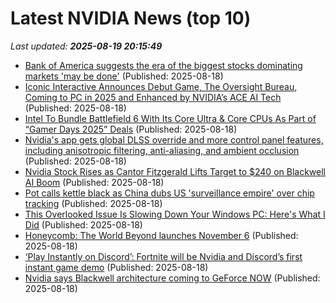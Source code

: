 # Latest NVIDIA News (top 10)
_Last updated: **2025-08-19 20:15:49**_

- [Bank of America suggests the era of the biggest stocks dominating markets 'may be done'](https://finance.yahoo.com/news/bank-of-america-suggests-the-era-of-the-biggest-stocks-dominating-markets-may-be-done-201336264.html) (Published: 2025-08-18)
- [Iconic Interactive Announces Debut Game, The Oversight Bureau, Coming to PC in 2025 and Enhanced by NVIDIA’s ACE AI Tech](https://wccftech.com/iconic-interactive-debut-game-the-oversight-bureau-nvidia-ace-ai/) (Published: 2025-08-18)
- [Intel To Bundle Battlefield 6 With Its Core Ultra & Core CPUs As Part of “Gamer Days 2025” Deals](https://wccftech.com/intel-bundle-battlefield-6-core-ultra-core-cpus-as-part-of-gamer-days-2025-deals/) (Published: 2025-08-18)
- [Nvidia's app gets global DLSS override and more control panel features, including anisotropic filtering, anti-aliasing, and ambient occlusion](https://biztoc.com/x/c2b6f2d5f8a7aa40) (Published: 2025-08-18)
- [Nvidia Stock Rises as Cantor Fitzgerald Lifts Target to $240 on Blackwell AI Boom](https://consent.yahoo.com/v2/collectConsent?sessionId=1_cc-session_5520c3c1-f1fa-4199-9a89-ffe3a4a9c3f4) (Published: 2025-08-18)
- [Pot calls kettle black as China dubs US 'surveillance empire' over chip tracking](https://www.theregister.com/2025/08/18/china_gpu_tracking/) (Published: 2025-08-18)
- [This Overlooked Issue Is Slowing Down Your Windows PC: Here's What I Did](https://www.makeuseof.com/overlooked-issue-slowing-down-windows-pc/) (Published: 2025-08-18)
- [Honeycomb: The World Beyond launches November 6](https://www.gematsu.com/2025/08/honeycomb-the-world-beyond-launches-november-6) (Published: 2025-08-18)
- [‘Play Instantly on Discord’: Fortnite will be Nvidia and Discord’s first instant game demo](https://www.theverge.com/news/760894/play-instantly-on-discord-fortnite-will-be-nvidia-try-before-you-buy-geforce-now) (Published: 2025-08-18)
- [Nvidia says Blackwell architecture coming to GeForce NOW](https://thefly.com/permalinks/entry.php/id4185216/NVDA-Nvidia-says-Blackwell-architecture-coming-to-GeForce-NOW) (Published: 2025-08-18)
